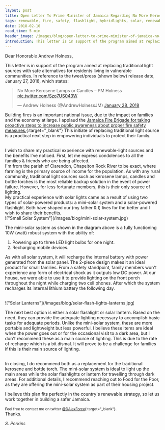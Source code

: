```yaml
---
layout: post
title: Open Letter To Prime Minister of Jamaica Regarding No More Kerosene Lamps or Candles.
tags: renewable, fire, safety, flashlight, hybridlights, solar, renewableenergy, renewable
date: 2018-02-10
read_time: 5 min
header_image: /images/blog/open-letter-to-prime-minister-of-jamaica-no-more-kerosene-lamps.png
introduction: This letter is in support of the program aimed at replacing traditional light sources with safe alternatives for residents living in vulnerable communities.
---
```




Dear Honorable Andrew Holness,

This letter is in support of the program aimed at replacing traditional light sources with safe alternatives for residents living in vulnerable communities. In reference to the tweet/press (shown below) release date, January 27, 2018, which states:  
<blockquote class="twitter-tweet" data-lang="en"><p lang="en" dir="ltr">No More Kerosene Lamps or Candles – PM Holness <a href="https://t.co/Szo7US043W">pic.twitter.com/Szo7US043W</a></p>&mdash; Andrew Holness (@AndrewHolnessJM) <a href="https://twitter.com/AndrewHolnessJM/status/957434346641731584?ref_src=twsrc%5Etfw">January 28, 2018</a></blockquote>
<script async src="https://platform.twitter.com/widgets.js" charset="utf-8"></script>


Building fires is an important national issue, due to the impact on families and the economy at large. I applaud the [Jamaica Fire Brigade for taking proactive steps to increase public awareness about proper fire safety measures.](http://jis.gov.jm/jamaica-fire-brigade-reports-success-campaign/){:target="_blank"} This initiate of replacing traditional light source is a practical next step in empowering individuals to protect their family. 

<br/>
I wish to share my practical experience with renewable-light sources and the benefits I've noticed. First, let me express condolences to all the families & friends who are being affected. 

<br/>
I'm from the parish of Clarendon, Chapelton Rock River to be exact, where farming is the primary source of income for the population. As with any rural community, traditional light sources such as kerosene lamps, candles and bottle torches is the most reliable backup solution in the event of power failure. However, for less fortunate members, this is their only source of lighting.

<br/>
My practical experience with solar lights came as a result of using two types of solar-powered products: a mini-solar system and a solar-powered flashlight. Both have shaped our (my father & I) lives for the better and I wish to share their benefits. 

<br/>
!["Small Solar System"](/images/blog/mini-solar-system.jpg)

The mini-solar system as shown in the diagram above is a fully functioning 10W (watt) robust system with the ability of:
1. Powering up to three LED light bulbs for one night.
2. Recharging mobile devices.

As with all solar system, it will recharge the internal battery with power generated from the solar panel. The 2-piece design makes it an ideal product for small families. From a safety standpoint, family members won't experience any form of electrical shock as it outputs low DC power. At our house, we were able to use it to provide lighting on the front porch throughout the night while charging two cell phones. After which the system recharges its internal lithium battery the following day. 

<br/>
!["Solar Lanterns"](/images/blog/solar-flash-lights-lanterns.jpg)

The next best option is either a solar flashlight or solar lantern. Based on the need, they can provide the adequate lighting necessary to accomplish basic tasks for adequate periods. Unlike the mini-solar system, these are more portable and lightweight but less powerful. I believe these items are ideal when the power goes out or for the occasional visit to a dark area, but I don't recommend these as a main source of lighting. This is due to the rate of recharge which is a bit dismal. It will prove to be a challenge for families if this is their main source of lighting.


<br/>
In closing, I do recommend both as a replacement for the traditional kerosene and bottle torch. The mini-solar system is ideal to light up the main areas while the solar flashlights or lantern for travelling through dark areas. For additional details, I recommend reaching out to Food for the Poor, as they are offering the mini-solar system as part of their housing project. 

I believe this plan fits perfectly in the country's renewable strategy, so let us work together in building a safer Jamaica.

<small>Feel free to contact me on twitter [@DAlexForce](https://twitter.com/DAlexForce){:target="_blank"}.</small>
<br/>
Thanks.

*S. Perkins*
